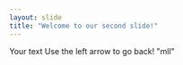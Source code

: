 ```yaml
---
layout: slide
title: "Welcome to our second slide!"
---
```

Your text
Use the left arrow to go back!
"mll"
